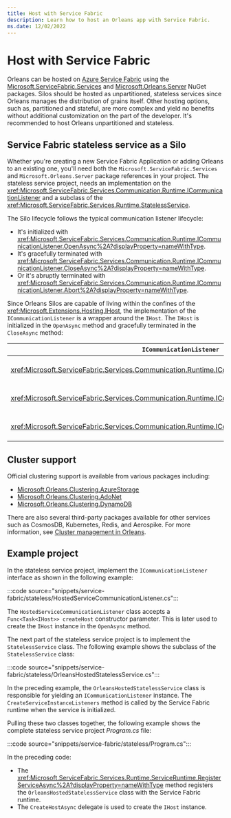 ```yaml
---
title: Host with Service Fabric
description: Learn how to host an Orleans app with Service Fabric.
ms.date: 12/02/2022
---
```


# Host with Service Fabric

Orleans can be hosted on [Azure Service Fabric](/azure/service-fabric) using the [Microsoft.ServiceFabric.Services](https://www.nuget.org/packages/Microsoft.ServiceFabric.Services) and [Microsoft.Orleans.Server](https://www.nuget.org/packages/Microsoft.Orleans.Server) NuGet packages. Silos should be hosted as unpartitioned, stateless services since Orleans manages the distribution of grains itself. Other hosting options, such as, partitioned and stateful, are more complex and yield no benefits without additional customization on the part of the developer. It's recommended to host Orleans unpartitioned and stateless.

## Service Fabric stateless service as a Silo

Whether you're creating a new Service Fabric Application or adding Orleans to an existing one, you'll need both the `Microsoft.ServiceFabric.Services` and `Microsoft.Orleans.Server` package references in your project. The stateless service project, needs an implementation on the <xref:Microsoft.ServiceFabric.Services.Communication.Runtime.ICommunicationListener> and a subclass of the <xref:Microsoft.ServiceFabric.Services.Runtime.StatelessService>.

The Silo lifecycle follows the typical communication listener lifecycle:

- It's initialized with <xref:Microsoft.ServiceFabric.Services.Communication.Runtime.ICommunicationListener.OpenAsync%2A?displayProperty=nameWithType>.
- It's gracefully terminated with <xref:Microsoft.ServiceFabric.Services.Communication.Runtime.ICommunicationListener.CloseAsync%2A?displayProperty=nameWithType>.
- Or it's abruptly terminated with <xref:Microsoft.ServiceFabric.Services.Communication.Runtime.ICommunicationListener.Abort%2A?displayProperty=nameWithType>.

Since Orleans Silos are capable of living within the confines of the <xref:Microsoft.Extensions.Hosting.IHost>, the implementation of the `ICommunicationListener` is a wrapper around the `IHost`. The `IHost` is initialized in the `OpenAsync` method and gracefully terminated in the `CloseAsync` method:

| `ICommunicationListener` | `IHost` interactions |
|---------|---------|
| <xref:Microsoft.ServiceFabric.Services.Communication.Runtime.ICommunicationListener.OpenAsync%2A> | The `IHost` instance is created and a call to <xref:Microsoft.Extensions.Hosting.IHost.StartAsync%2A> is made. |
| <xref:Microsoft.ServiceFabric.Services.Communication.Runtime.ICommunicationListener.CloseAsync%2A> | A call to <xref:Microsoft.Extensions.Hosting.IHost.StopAsync%2A> on the host instance is awaited. |
| <xref:Microsoft.ServiceFabric.Services.Communication.Runtime.ICommunicationListener.Abort%2A> | A call to <xref:Microsoft.Extensions.Hosting.IHost.StopAsync%2A> is forcefully evaluated, with `GetAwaiter().GetResult()`. |

## Cluster support

Official clustering support is available from various packages including:

* [Microsoft.Orleans.Clustering.AzureStorage](https://www.nuget.org/packages/Microsoft.Orleans.Clustering.AzureStorage)
* [Microsoft.Orleans.Clustering.AdoNet](https://www.nuget.org/packages/Microsoft.Orleans.Clustering.AdoNet)
* [Microsoft.Orleans.Clustering.DynamoDB](https://www.nuget.org/packages/Microsoft.Orleans.Clustering.DynamoDB)

There are also several third-party packages available for other services such as CosmosDB, Kubernetes, Redis, and Aerospike. For more information, see [Cluster management in Orleans](../implementation/cluster-management.md).

## Example project

In the stateless service project, implement the `ICommunicationListener` interface as shown in the following example:

:::code source="snippets/service-fabric/stateless/HostedServiceCommunicationListener.cs":::

The `HostedServiceCommunicationListener` class accepts a `Func<Task<IHost>> createHost` constructor parameter. This is later used to create the `IHost` instance in the `OpenAsync` method.

The next part of the stateless service project is to implement the `StatelessService` class. The following example shows the subclass of the `StatelessService` class:

:::code source="snippets/service-fabric/stateless/OrleansHostedStatelessService.cs":::

In the preceding example, the `OrleansHostedStatelessService` class is responsible for yielding an `ICommunicationListener` instance. The `CreateServiceInstanceListeners` method is called by the Service Fabric runtime when the service is initialized.

Pulling these two classes together, the following example shows the complete stateless service project _Program.cs_ file:

:::code source="snippets/service-fabric/stateless/Program.cs":::

In the preceding  code:

- The <xref:Microsoft.ServiceFabric.Services.Runtime.ServiceRuntime.RegisterServiceAsync%2A?displayProperty=nameWithType> method registers the `OrleansHostedStatelessService` class with the Service Fabric runtime.
- The `CreateHostAsync` delegate is used to create the `IHost` instance.
